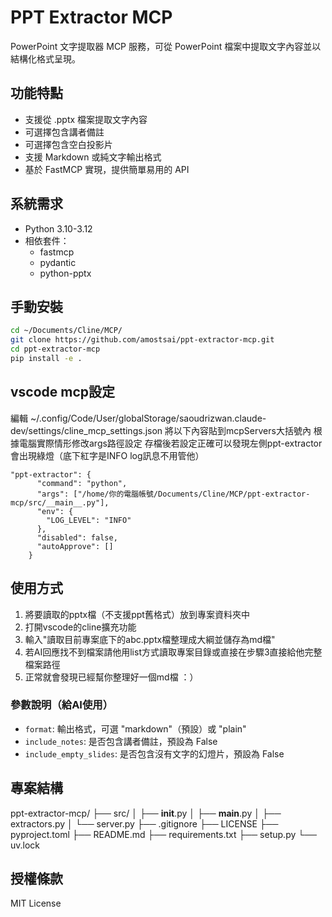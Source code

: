 # PPT Extractor MCP

PowerPoint 文字提取器 MCP 服務，可從 PowerPoint 檔案中提取文字內容並以結構化格式呈現。

## 功能特點

- 支援從 .pptx 檔案提取文字內容
- 可選擇包含講者備註
- 可選擇包含空白投影片
- 支援 Markdown 或純文字輸出格式
- 基於 FastMCP 實現，提供簡單易用的 API

## 系統需求

- Python 3.10-3.12
- 相依套件：
  - fastmcp
  - pydantic
  - python-pptx

## 手動安裝

```bash
cd ~/Documents/Cline/MCP/
git clone https://github.com/amostsai/ppt-extractor-mcp.git
cd ppt-extractor-mcp
pip install -e .
```

## vscode mcp設定
編輯 ~/.config/Code/User/globalStorage/saoudrizwan.claude-dev/settings/cline_mcp_settings.json
將以下內容貼到mcpServers大括號內
根據電腦實際情形修改args路徑設定
存檔後若設定正確可以發現左側ppt-extractor會出現綠燈（底下紅字是INFO log訊息不用管他）
```
"ppt-extractor": {
      "command": "python",
      "args": ["/home/你的電腦帳號/Documents/Cline/MCP/ppt-extractor-mcp/src/__main__.py"],
      "env": {
        "LOG_LEVEL": "INFO"
      },
      "disabled": false,
      "autoApprove": []
    }
```

## 使用方式
1. 將要讀取的pptx檔（不支援ppt舊格式）放到專案資料夾中
2. 打開vscode的cline擴充功能
3. 輸入"讀取目前專案底下的abc.pptx檔整理成大綱並儲存為md檔"
4. 若AI回應找不到檔案請他用list方式讀取專案目錄或直接在步驟3直接給他完整檔案路徑
5. 正常就會發現已經幫你整理好一個md檔 ：）


### 參數說明（給AI使用）

- `format`: 輸出格式，可選 "markdown"（預設）或 "plain"
- `include_notes`: 是否包含講者備註，預設為 False
- `include_empty_slides`: 是否包含沒有文字的幻燈片，預設為 False


## 專案結構
ppt-extractor-mcp/
├── src/
│   ├── __init__.py
│   ├── __main__.py
│   ├── extractors.py
│   └── server.py
├── .gitignore
├── LICENSE
├── pyproject.toml
├── README.md
├── requirements.txt
├── setup.py
└── uv.lock

## 授權條款

MIT License
